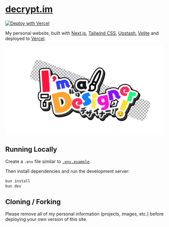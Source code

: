 # [decrypt.im](https://decrypt.im)

[![Deploy with Vercel](https://vercel.com/button)](https://vercel.com/new/clone?repository-url=https%3A%2F%2Fgithub.com%2FDecryptu%2Fdecrypt-portfolio&env=UPSTASH_REDIS_REST_URL,UPSTASH_REDIS_REST_TOKEN)

My personal website, built with [Next.js](https://nextjs.org/), [Tailwind CSS](https://tailwindcss.com/), [Upstash](https://upstash.com?ref=decrypt.im), [Velite](https://velite.js.org/) and deployed to [Vercel](https://vercel.com/).

![I am Designer logo](public/IamDesigner!English.png)

## Running Locally

Create a `.env` file similar to [`.env.example`](https://github.com/Decryptu/decrypt-portfolio/blob/main/.env.example).

Then install dependencies and run the development server:

```sh-session
bun install
bun dev
```

## Cloning / Forking

Please remove all of my personal information (projects, images, etc.) before deploying your own version of this site.
